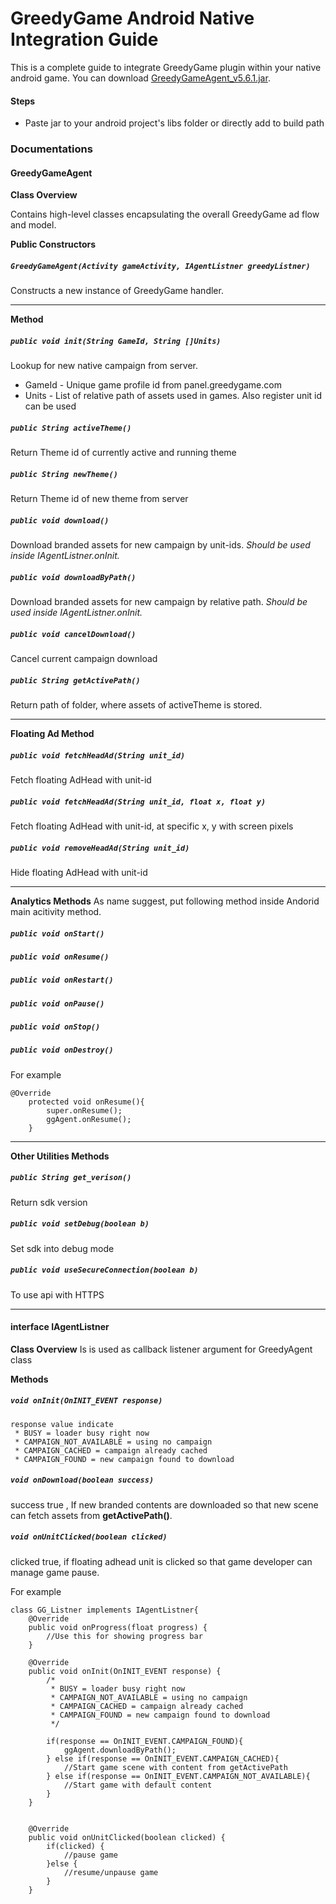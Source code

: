 GreedyGame Android Native Integration Guide
===================

This is a complete guide to integrate GreedyGame plugin within your native android game. You can download [GreedyGameAgent_v5.6.1.jar](greedy-andorid-native/libs/GreedyGameAgent_v5.6.1.jar).

#### Steps

* Paste jar to your android project's libs folder or directly add to build path

### Documentations
#### GreedyGameAgent
**Class Overview**

Contains high-level classes encapsulating the overall GreedyGame ad flow and model.

**Public Constructors**
##### `GreedyGameAgent(Activity gameActivity, IAgentListner greedyListner)`

Constructs a new instance of GreedyGame handler.

----------

**Method**

##### `public void init(String GameId, String []Units)`
Lookup for new native campaign from server. 

* GameId - Unique game profile id from panel.greedygame.com
* Units - List of relative path of assets used in games. 
    Also register unit id can be used
    
##### `public String activeTheme()`
Return Theme id of currently active and running theme

##### `public String newTheme()`
Return Theme id of new theme from server

##### `public void download()`
 Download branded assets for new campaign by unit-ids.
 *Should be used inside IAgentListner.onInit.*
	
##### `public void downloadByPath()`
 Download branded assets for new campaign by relative path.
 *Should be used inside IAgentListner.onInit.*
	
##### `public void cancelDownload()`
 Cancel current campaign download
		
##### `public String getActivePath()`
 Return path of folder, where assets of activeTheme is stored.

----
**Floating Ad Method**

##### `public void fetchHeadAd(String unit_id)`
Fetch floating AdHead with unit-id

##### `public void fetchHeadAd(String unit_id, float x, float y)`
 Fetch floating AdHead with unit-id, at specific x, y with screen pixels
 
##### `public void removeHeadAd(String unit_id)`
Hide floating AdHead with unit-id

----
**Analytics Methods**
As name suggest, put following method inside Andorid main acitivity method.

##### `public void onStart()`
##### `public void onResume()`
##### `public void onRestart()`
##### `public void onPause()`
##### `public void onStop()`
##### `public void onDestroy()`

For example
```
@Override
	protected void onResume(){
    	super.onResume();
    	ggAgent.onResume();
    }
```
----
**Other Utilities Methods**

##### `public String get_verison()`
Return sdk version
	
##### `public void setDebug(boolean b)`
Set sdk into debug mode
	
##### `public void useSecureConnection(boolean b)`
To use api with HTTPS


---
#### interface IAgentListner
**Class Overview**
Is is used as callback listener argument for GreedyAgent class

**Methods**
 
##### `void onInit(OnINIT_EVENT response)`
 	response value indicate
	 * BUSY = loader busy right now
	 * CAMPAIGN_NOT_AVAILABLE = using no campaign
	 * CAMPAIGN_CACHED = campaign already cached
	 * CAMPAIGN_FOUND = new campaign found to download

##### `void onDownload(boolean success)`
success true , If new branded contents are downloaded so that new scene can fetch assets from **getActivePath()**.

##### `void onUnitClicked(boolean clicked)`
 clicked true, if floating adhead unit is clicked so that game developer can manage game pause.

For example



```
class GG_Listner implements IAgentListner{
	@Override
	public void onProgress(float progress) {
		//Use this for showing progress bar
	}

	@Override
	public void onInit(OnINIT_EVENT response) {
		/*
	 	 * BUSY = loader busy right now
		 * CAMPAIGN_NOT_AVAILABLE = using no campaign
	 	 * CAMPAIGN_CACHED = campaign already cached
	 	 * CAMPAIGN_FOUND = new campaign found to download
		 */

		if(response == OnINIT_EVENT.CAMPAIGN_FOUND){
			ggAgent.downloadByPath();
		} else if(response == OnINIT_EVENT.CAMPAIGN_CACHED){
			//Start game scene with content from getActivePath
		} else if(response == OnINIT_EVENT.CAMPAIGN_NOT_AVAILABLE){
			//Start game with default content
		}
	}


	@Override
	public void onUnitClicked(boolean clicked) {
		if(clicked) {
			//pause game
		}else {
			//resume/unpause game
		}
	}
```




